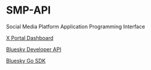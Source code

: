 # SMP-API
Social Media Platform Application Programming Interface

[X Portal Dashboard](https://developer.x.com/en/portal/dashboard)

[Bluesky Developer API](https://docs.bsky.app/)

[Bluesky Go SDK](https://github.com/bluesky-social/indigo/tree/main)
